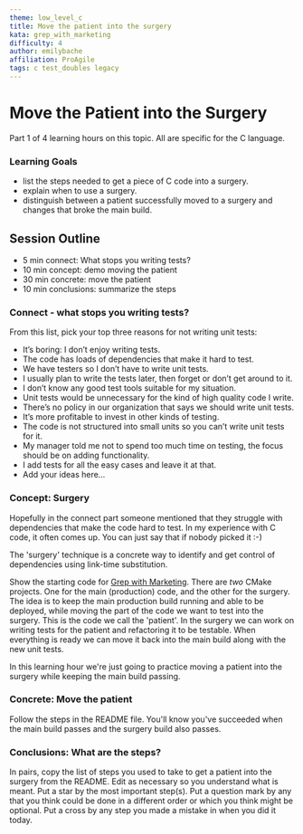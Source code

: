```yaml
---
theme: low_level_c
title: Move the patient into the surgery
kata: grep_with_marketing
difficulty: 4
author: emilybache
affiliation: ProAgile
tags: c test_doubles legacy
---
```


# Move the Patient into the Surgery

Part 1 of 4 learning hours on this topic. All are specific for the C language.

### Learning Goals
- list the steps needed to get a piece of C code into a surgery.
- explain when to use a surgery.
- distinguish between a patient successfully moved to a surgery and changes that broke the main build.

## Session Outline

* 5 min connect: What stops you writing tests?  
* 10 min concept: demo moving the patient  
* 30 min concrete: move the patient  
* 10 min conclusions: summarize the steps


### Connect - what stops you writing tests?

From this list, pick your top three reasons for not writing unit tests: 

- It’s boring: I don’t enjoy writing tests.
- The code has loads of dependencies that make it hard to test.
- We have testers so I don’t have to write unit tests.
- I usually plan to write the tests later, then forget or don’t get around to it.
- I don’t know any good test tools suitable for my situation.
- Unit tests would be unnecessary for the kind of high quality code I write.
- There’s no policy in our organization that says we should write unit tests. 
- It’s more profitable to invest in other kinds of testing.
- The code is not structured into small units so you can’t write unit tests for it.
- My manager told me not to spend too much time on testing, the focus should be on adding functionality.
- I add tests for all the easy cases and leave it at that.
- Add your ideas here…

### Concept: Surgery

Hopefully in the connect part someone mentioned that they struggle with dependencies that make the code hard to test. In my experience with C code, it often comes up. You can just say that if nobody picked it :-)

The 'surgery' technique is a concrete way to identify and get control of dependencies using link-time substitution. 

Show the starting code for [Grep with Marketing](https://github.com/objarni/grep-with-marketing). There are _two_ CMake projects. One for the main (production) code, and the other for the surgery. The idea is to keep the main production build running and able to be deployed, while moving the part of the code we want to test into the surgery. This is the code we call the 'patient'. In the surgery we can work on writing tests for the patient and refactoring it to be testable. When everything is ready we can move it back into the main build along with the new unit tests.

In this learning hour we're just going to practice moving a patient into the surgery while keeping the main build passing.

### Concrete: Move the patient

Follow the steps in the README file. You'll know you've succeeded when the main build passes and the surgery build also passes.

### Conclusions: What are the steps?

In pairs, copy the list of steps you used to take to get a patient into the surgery from the README. Edit as necessary so you understand what is meant. Put a star by the most important step(s). Put a question mark by any that you think could be done in a different order or which you think might be optional. Put a cross by any step you made a mistake in when you did it today.
